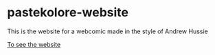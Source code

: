 # pastekolore-website
This is the website for a webcomic made in the style of Andrew Hussie


[To see the website](http://pastekolore.surge.sh)

